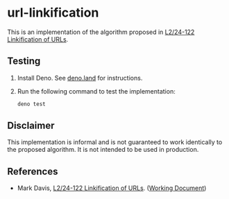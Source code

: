 # url-linkification

This is an implementation of the algorithm proposed in [L2/24-122 Linkification of URLs](https://www.unicode.org/L2/L2024/24122-url-linkification.pdf).

## Testing

1. Install Deno. See [deno.land](https://deno.land) for instructions.

2. Run the following command to test the implementation:

   ```sh
   deno test
   ```

## Disclaimer

This implementation is informal and is not guaranteed to work identically to the proposed algorithm. It is not intended to be used in production.

## References

- Mark Davis, [L2/24-122 Linkification of URLs](https://www.unicode.org/L2/L2024/24122-url-linkification.pdf). ([Working Document](https://docs.google.com/document/d/1YGRd1NYXS0AJUd8jAy3pANoSo1OZdh0zyRUX7UOdSEE/edit))
